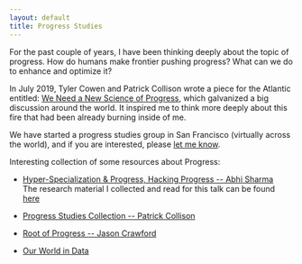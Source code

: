 ```yaml
---
layout: default
title: Progress Studies
---
```


For the past couple of years, I have been thinking deeply about the topic of progress. How do humans make frontier pushing progress? What can we do to enhance and optimize it?
 
In July 2019, Tyler Cowen and Patrick Collison wrote a piece for the Atlantic entitled: [We Need a New Science of Progress](https://www.theatlantic.com/science/archive/2019/07/we-need-new-science-progress/594946/), which galvanized a big discussion around the world. It inspired me to think more deeply about this fire that had been already burning inside of me.

We have started a progress studies group in San Francisco (virtually across the world), and if you are interested, please [let me know](mailto:abhisharma.b@gmail.com).

Interesting collection of some resources about Progress:  


* [Hyper-Specialization & Progress, Hacking Progress -- Abhi Sharma](https://youtu.be/6ZiQQ6Lalm0)  
The research material I collected and read for this talk can be found [here](https://drive.google.com/drive/folders/1WZwM5VNmpnvSqbjqf43dQcKtw_0RC0ds)

* [Progress Studies Collection -- Patrick Collison](https://patrickcollison.com/progress)

* [Root of Progress -- Jason Crawford](https://rootsofprogress.org/)

* [Our World in Data](https://twitter.com/OurWorldInData)

 
